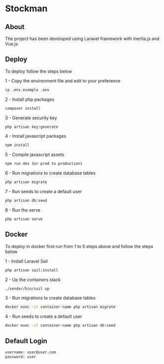 # Stockman

## About

The project has been developed using Laravel framework with Inertia.js and Vue.js

## Deploy

To deploy follow the steps below


1 - Copy the environment file and edit to your preference

```bash
cp .env.example .env
```

2 - Install php packages

```bash
composer install
```

3 - Generate security key

```bash
php artisan key:generate
```

4 - Install javascript packages

```bash
npm install 
```

5 - Compile javascript assets

```bash
npm run dev (or prod to production) 
```

6 - Run migrations to create database tables

```bash
php artisan migrate 
```

7 - Run seeds to create a default user

```bash
php artisan db:seed 
```

8 - Run the serve

```bash
php artisan serve
```

## Docker

To deploy in docker first run from 1 to 5 steps above and follow the steps below

1 - Install Laravel Sail

```bash
php artisan sail:install
```

2 - Up the containers stack

```bash
./vendor/bin/sail up
```

3 - Run migrations to create database tables

```bash
docker exec -it container-name php artisan migrate 
```

4 - Run seeds to create a default user

```bash
docker exec -it container-name php artisan db:seed 
```

## Default Login

```bash
username: user@user.com
password: user
```